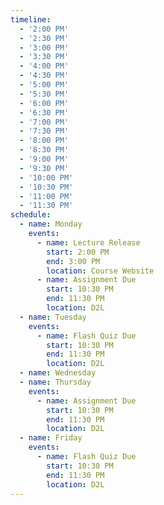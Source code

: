 ```yaml
---
timeline:
  - '2:00 PM'
  - '2:30 PM'
  - '3:00 PM'
  - '3:30 PM'
  - '4:00 PM'
  - '4:30 PM'
  - '5:00 PM'
  - '5:30 PM'
  - '6:00 PM'
  - '6:30 PM'
  - '7:00 PM'
  - '7:30 PM'
  - '8:00 PM'
  - '8:30 PM'
  - '9:00 PM'
  - '9:30 PM'
  - '10:00 PM'
  - '10:30 PM'
  - '11:00 PM'
  - '11:30 PM'
schedule:
  - name: Monday
    events:
      - name: Lecture Release
        start: 2:00 PM
        end: 3:00 PM
        location: Course Website
      - name: Assignment Due
        start: 10:30 PM
        end: 11:30 PM
        location: D2L
  - name: Tuesday
    events:
      - name: Flash Quiz Due
        start: 10:30 PM
        end: 11:30 PM
        location: D2L
  - name: Wednesday
  - name: Thursday
    events:
      - name: Assignment Due
        start: 10:30 PM
        end: 11:30 PM
        location: D2L
  - name: Friday
    events:
      - name: Flash Quiz Due
        start: 10:30 PM
        end: 11:30 PM
        location: D2L
---
```

